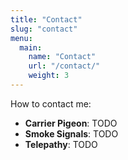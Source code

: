 ```yaml
---
title: "Contact"
slug: "contact"
menu:
  main:
    name: "Contact"
    url: "/contact/"
    weight: 3
---
```


How to contact me:

- **Carrier Pigeon**: TODO
- **Smoke Signals**: TODO
- **Telepathy**: TODO
